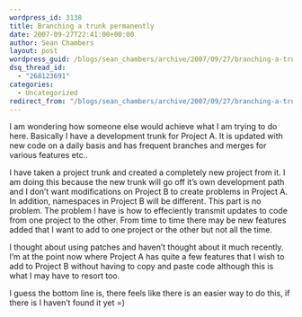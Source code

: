 ```yaml
---
wordpress_id: 3138
title: Branching a trunk permanently
date: 2007-09-27T22:41:00+00:00
author: Sean Chambers
layout: post
wordpress_guid: /blogs/sean_chambers/archive/2007/09/27/branching-a-trunk-permanently.aspx
dsq_thread_id:
  - "268123691"
categories:
  - Uncategorized
redirect_from: "/blogs/sean_chambers/archive/2007/09/27/branching-a-trunk-permanently.aspx/"
---
```

I am wondering how someone else would achieve what I am trying to do here. Basically I have a development trunk for Project A. It is updated with new code on a daily basis and has frequent branches and merges for various features etc..


  


I have taken a project trunk and created a completely new project from it. I am doing this because the new trunk will go off it&#8217;s own development path and I don&#8217;t want modifications on Project B to create problems in Project A. In addition, namespaces in Project B will be different. This part is no problem. The problem I have is how to effeciently transmit updates to code from one project to the other. From time to time there may be new features added that I want to add to one project or the other but not all the time.


  


I thought about using patches and haven&#8217;t thought about it much recently. I&#8217;m at the point now where Project A has quite a few features that I wish to add to Project B without having to copy and paste code although this is what I may have to resort too.


  


I guess the bottom line is, there feels like there is an easier way to do this, if there is I haven&#8217;t found it yet =)